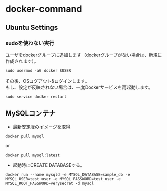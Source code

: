 # docker-command
## Ubuntu Settings
### sudoを使わない実行
ユーザをdockerグループに追加します（dockerグループがない場合は、新規に作成されます）。    
```
sudo usermod -aG docker $USER
```
その後、OSログアウト&ログインします。  
もし、設定が反映されない場合は、一度Dockerサービスを再起動します。
```
sudo service docker restart
```

## MySQLコンテナ
* 最新安定版のイメージを取得
```
docker pull mysql
```
or
```
docker pull mysql:latest
```

* 起動時にCREATE DATABASEする。
```
docker run --name mysqld -e MYSQL_DATABASE=sample_db -e MYSQL_USER=test_user -e MYSQL_PASSWORD=test_user -e MYSQL_ROOT_PASSWORD=verysecret -d mysql
```
